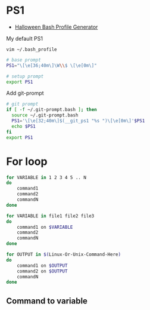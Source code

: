 # PS1

- [Halloween Bash Profile Generator](http://xta.github.io/HalloweenBash/)

My default PS1

```
vim ~/.bash_profile
```

```sh
# base prompt
PS1="\[\e[36;40m\]\W\\$ \[\e[0m\]"

# setup prompt
export PS1
```

Add git-prompt

```sh
# git prompt
if [ -f ~/.git-prompt.bash ]; then
  source ~/.git-prompt.bash
  PS1='\[\e[32;40m\]$(__git_ps1 "%s ")\[\e[0m\]'$PS1
  echo $PS1
fi
export PS1
```

# For loop

```sh
for VARIABLE in 1 2 3 4 5 .. N
do
	command1
	command2
	commandN
done
```

```sh
for VARIABLE in file1 file2 file3
do
	command1 on $VARIABLE
	command2
	commandN
done
```

```sh
for OUTPUT in $(Linux-Or-Unix-Command-Here)
do
	command1 on $OUTPUT
	command2 on $OUTPUT
	commandN
done
```

## Command to variable